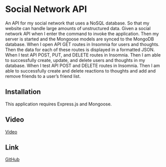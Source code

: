 # Social Network API

An API for my social network that uses a NoSQL database. So that my website can handle large amounts of unstructured data. Given a social network API when I enter the command to invoke the application. Then my server is started and the Mongoose models are synced to the MongoDB database. When I open API GET routes in Insomnia for users and thoughts. Then the data for each of these routes is displayed in a formatted JSON. When I test API POST, PUT, and DELETE routes in Insomnia. Then I am able to successfully create, update, and delete users and thoughts in my database. When I test API POST and DELETE routes in Insomnia. Then I am able to successfully create and delete reactions to thoughts and add and remove friends to a user’s friend list.

## Installation 

This application requires Express.js and Mongoose.

## Video

[Video](https://drive.google.com/file/d/1dE-S20kQ5P9N5g22smjaoU9WvM1yMdkO/view)

## Link 

[GitHub](https://github.com/Baptistemarie25/no-sql-challenge)